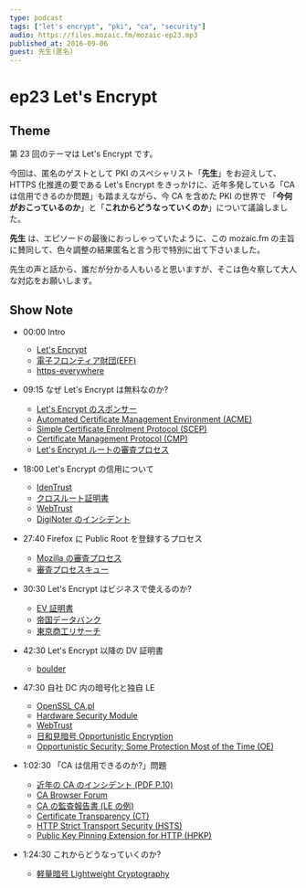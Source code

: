 ```yaml
---
type: podcast
tags: ["let's encrypt", "pki", "ca", "security"]
audio: https://files.mozaic.fm/mozaic-ep23.mp3
published_at: 2016-09-06
guest: 先生(匿名)
---
```


# ep23 Let's Encrypt

## Theme

第 23 回のテーマは Let's Encrypt です。

今回は、匿名のゲストとして PKI のスペシャリスト「**先生**」をお迎えして、 HTTPS 化推進の要である Let's Encrypt をきっかけに、近年多発している「CA は信用できるのか問題」も踏まえながら、今 CA を含めた PKI の世界で 「**今何がおこっているのか**」と「**これからどうなっていくのか**」について議論しました。

**先生** は、エピソードの最後におっしゃっていたように、この mozaic.fm の主旨に賛同して、色々調整の結果匿名と言う形で特別に出て下さいました。

先生の声と話から、誰だが分かる人もいると思いますが、そこは色々察して大人な対応をお願いします。


## Show Note

- 00:00 Intro
  - [Let's Encrypt](https://letsencrypt.org/)
  - [電子フロンティア財団(EFF)](https://www.eff.org/)
  - [https-everywhere](https://www.eff.org/https-everywhere)

- 09:15 なぜ Let's Encrypt は無料なのか?
  - [Let's Encrypt のスポンサー](https://letsencrypt.org/sponsors/)
  - [Automated Certificate Management Environment (ACME)](https://github.com/letsencrypt/acme-spec)
  - [Simple Certificate Enrolment Protocol (SCEP)](https://www.ietf.org/id/draft-gutmann-scep.txt)
  - [Certificate Management Protocol (CMP)](https://tools.ietf.org/html/rfc4210)
  - [Let's Encrypt ルートの審査プロセス](https://bugzilla.mozilla.org/show_bug.cgi?id=1204656)

- 18:00 Let's Encrypt の信用について
  - [IdenTrust](https://www.identrust.com/)
  - [クロスルート証明書](https://jp.globalsign.com/support/faq/431.html)
  - [WebTrust](http://www.webtrust.org/)
  - [DigiNoter のインシデント](https://ja.wikipedia.org/wiki/2011%E5%B9%B4%E3%83%87%E3%82%B8%E3%83%8E%E3%82%BF%E3%83%BC%E4%BA%8B%E4%BB%B6)

- 27:40 Firefox に Public Root を登録するプロセス
  - [Mozilla の審査プロセス](https://wiki.mozilla.org/CA:How_to_apply)
  - [審査プロセスキュー](https://wiki.mozilla.org/CA:Schedule#Queue_for_Public_Discussion)

- 30:30 Let's Encrypt はビジネスで使えるのか?
  - [EV 証明書](https://ja.wikipedia.org/wiki/Extended_Validation_%E8%A8%BC%E6%98%8E%E6%9B%B8)
  - [帝国データバンク](http://www.tdb.co.jp/index.html)
  - [東京商工リサーチ](http://www.tsr-net.co.jp/)

- 42:30 Let's Encrypt 以降の DV 証明書
  - [boulder](https://github.com/letsencrypt/boulder)

- 47:30 自社 DC 内の暗号化と独自 LE
  - [OpenSSL CA.pl](https://www.openssl.org/docs/manmaster/apps/CA.pl.html)
  - [Hardware Security Module](https://en.wikipedia.org/wiki/Hardware_security_module)
  - [WebTrust](http://www.webtrust.org/)
  - [日和見暗号 Opportunistic Encryption](https://ja.wikipedia.org/wiki/%E6%97%A5%E5%92%8C%E8%A6%8B%E6%9A%97%E5%8F%B7%E5%8C%96)
  - [Opportunistic Security: Some Protection Most of the Time (OE)](https://tools.ietf.org/html/rfc7435)

- 1:02:30 「CA は信用できるのか?」問題
  - [近年の CA のインシデント (PDF P.10)](http://www.jnsa.org/seminar/pki-day/2015/data/2-1_urushima.pdf)
  - [CA Browser Forum](https://cabforum.org/)
  - [CA の監査報告書 (LE の例)](https://cert.webtrust.org/SealFile?seal=1987&file=pdf)
  - [Certificate Transparency (CT)](https://www.certificate-transparency.org/)
  - [HTTP Strict Transport Security (HSTS)](https://tools.ietf.org/html/rfc6797)
  - [Public Key Pinning Extension for HTTP (HPKP)](https://tools.ietf.org/html/rfc7469)

- 1:24:30 これからどうなっていくのか?
  - [軽量暗号 Lightweight Cryptography](http://www.cryptrec.go.jp/symposium/20150320_cryptrec-lw.pdf)